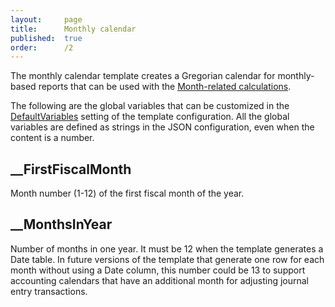 ```yaml
---
layout:     page
title:      Monthly calendar
published:  true
order:      /2
---
```


The monthly calendar template creates a 
Gregorian calendar for monthly-based reports that can be used with the [Month-related calculations](https://www.daxpatterns.com/month-related-calculations/).

The following are the global variables that can be customized in the [DefaultVariables](./../configuration/config-object/custom-table.md#defaultvariables) setting of the template configuration.
All the global variables are defined as strings in the JSON configuration, even when the content is a number.

## __FirstFiscalMonth
Month number (1-12) of the first fiscal month of the year.

## __MonthsInYear
Number of months in one year. It must be 12 when the template generates a Date table. In future versions of the template that generate one row for each month without using a Date column, this number could be 13 to support accounting calendars that have an additional month for adjusting journal entry transactions.